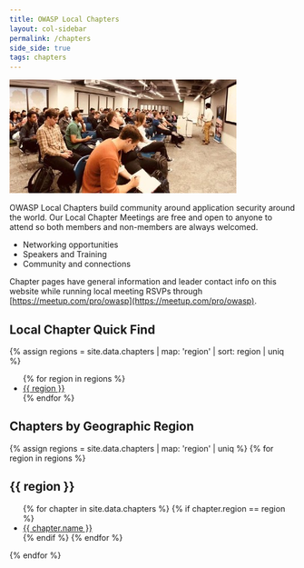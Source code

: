 ```yaml
---
title: OWASP Local Chapters
layout: col-sidebar
permalink: /chapters
side_side: true
tags: chapters
---
```


<img src="/assets/images/content/bay_area.jpg" alt="Bay Area Chapter Meeting">

OWASP Local Chapters build community around application security around the world. Our Local Chapter Meetings are free and open to anyone to attend so both members and non-members are always welcomed. 

- Networking opportunities
- Speakers and Training
- Community and connections

Chapter pages have general information and leader contact info on this website while running local meeting RSVPs through [https://meetup.com/pro/owasp](https://meetup.com/pro/owasp).

## Local Chapter Quick Find
{% assign regions = site.data.chapters | map: 'region' | sort: region | uniq %}
<ul>
    {% for region in regions %}
    <li><a href='#{{ region | remove: " " }}'>{{ region }}</a></li>
    {% endfor %}
</ul>

## Chapters by Geographic Region

<div class='chapters-list'>
    {% assign regions = site.data.chapters | map: 'region' | uniq %}
    {% for region in regions %}
        <div class="region">
            <h2><a name="{{ region | remove: " " }}"></a>{{ region }}</h2>
            <ul>
            {% for chapter in site.data.chapters %}
                {% if chapter.region == region %} 
                    <li><a href='{{ chapter.url }}'>{{ chapter.name }}</a></li>
                {% endif %}
            {% endfor %}
            </ul>
        </div>
    {% endfor %}
</div>
